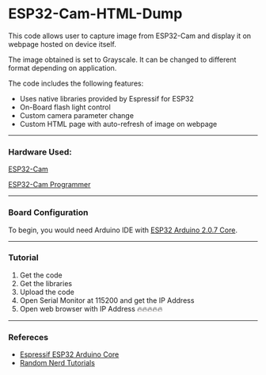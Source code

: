 # ESP32-Cam-HTML-Dump

This code allows user to capture image from ESP32-Cam and display it on webpage hosted on device itself.

The image obtained is set to Grayscale. It can be changed to different format depending on application.

The code includes the following features:
- Uses native libraries provided by Espressif for ESP32
- On-Board flash light control
- Custom camera parameter change
- Custom HTML page with auto-refresh of image on webpage

------------

### Hardware Used:
[ESP32-Cam](https://www.berrybase.de/esp32-cam-development-board-inkl.-ov2640-kameramodul "ESP32-Cam")

[ESP32-Cam Programmer](https://www.berrybase.de/esp32-cam-mb-usb-zu-seriell-schnittstelle-fuer-esp32-cam "ESP32-Cam Programmer")

------------

### Board Configuration

To begin, you would need Arduino IDE with [ESP32 Arduino 2.0.7 Core](https://github.com/espressif/arduino-esp32/releases/tag/2.0.7 "ESP32 Arduino 2.0.7 Core").

------------

### Tutorial
1. Get the code
2. Get the libraries
3. Upload the code
4. Open Serial Monitor at 115200 and get the IP Address
5. Open web browser with IP Address
	🔥🔥🔥🔥🔥

------------

### Refereces
- [Espressif ESP32 Arduino Core](https://github.com/espressif/arduino-esp32/releases/tag/2.0.7 "Espressif ESP32 Arduino Core")
- [Random Nerd Tutorials](https://randomnerdtutorials.com/esp32-cam-video-streaming-face-recognition-arduino-ide/ "Random Nerd Tutorials")
